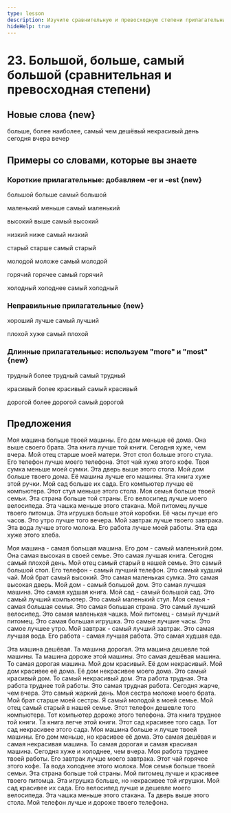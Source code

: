 ```yaml
---
type: lesson
description: Изучите сравнительную и превосходную степени прилагательных для сравнения людей, мест и предметов. Освойте правила образования сравнений в английском языке.
hideHelp: true
---
```


# 23. Большой, больше, самый большой (сравнительная и превосходная степени)

## Новые слова {new}

больше, более
наиболее, самый
чем
дешёвый
некрасивый
день
сегодня
вчера
вечер

## Примеры со словами, которые вы знаете

### Короткие прилагательные: добавляем -er и -est {new}

большой
больше
самый большой

маленький
меньше
самый маленький

высокий
выше
самый высокий

низкий
ниже
самый низкий

старый
старше
самый старый

молодой
моложе
самый молодой

горячий
горячее
самый горячий

холодный
холоднее
самый холодный

### Неправильные прилагательные {new}

хороший
лучше
самый лучший

плохой
хуже
самый плохой

### Длинные прилагательные: используем "more" и "most" {new}

трудный
более трудный
самый трудный

красивый
более красивый
самый красивый

дорогой
более дорогой
самый дорогой

## Предложения

Моя машина больше твоей машины.
Его дом меньше её дома.
Она выше своего брата.
Эта книга лучше той книги.
Сегодня хуже, чем вчера.
Мой отец старше моей матери.
Этот стол больше этого стула.
Его телефон лучше моего телефона.
Этот чай хуже этого кофе.
Твоя сумка меньше моей сумки.
Эта дверь выше этого стола.
Мой дом больше твоего дома.
Её машина лучше его машины.
Эта книга хуже этой ручки.
Мой сад больше их сада.
Его компьютер лучше её компьютера.
Этот стул меньше этого стола.
Моя семья больше твоей семьи.
Эта страна больше той страны.
Его велосипед лучше моего велосипеда.
Эта чашка меньше этого стакана.
Мой питомец лучше твоего питомца.
Эта игрушка больше этой коробки.
Её часы лучше его часов.
Это утро лучше того вечера.
Мой завтрак лучше твоего завтрака.
Эта вода лучше этого молока.
Его работа лучше моей работы.
Эта еда хуже этого хлеба.

Моя машина - самая большая машина.
Его дом - самый маленький дом.
Она самая высокая в своей семье.
Это самая лучшая книга.
Сегодня самый плохой день.
Мой отец самый старый в нашей семье.
Это самый большой стол.
Его телефон - самый лучший телефон.
Это самый худший чай.
Мой брат самый высокий.
Это самая маленькая сумка.
Это самая высокая дверь.
Мой дом - самый большой дом.
Это самая лучшая машина.
Это самая худшая книга.
Мой сад - самый большой сад.
Это самый лучший компьютер.
Это самый маленький стул.
Моя семья - самая большая семья.
Это самая большая страна.
Это самый лучший велосипед.
Это самая маленькая чашка.
Мой питомец - самый лучший питомец.
Это самая большая игрушка.
Это самые лучшие часы.
Это самое лучшее утро.
Мой завтрак - самый лучший завтрак.
Это самая лучшая вода.
Его работа - самая лучшая работа.
Это самая худшая еда.

Эта машина дешёвая.
Та машина дорогая.
Эта машина дешевле той машины.
Та машина дороже этой машины.
Это самая дешёвая машина.
То самая дорогая машина.
Мой дом красивый.
Её дом некрасивый.
Мой дом красивее её дома.
Её дом некрасивее моего дома.
Это самый красивый дом.
То самый некрасивый дом.
Эта работа трудная.
Эта работа труднее той работы.
Это самая трудная работа.
Сегодня жарче, чем вчера.
Это самый жаркий день.
Моя сестра моложе моего брата.
Мой брат старше моей сестры.
Я самый молодой в моей семье.
Мой отец самый старый в нашей семье.
Этот телефон дешевле того компьютера.
Тот компьютер дороже этого телефона.
Эта книга труднее той книги.
Та книга легче этой книги.
Этот сад красивее того сада.
Тот сад некрасивее этого сада.
Моя машина больше и лучше твоей машины.
Его дом меньше, но красивее её дома.
Это самая дешёвая и самая некрасивая машина.
То самая дорогая и самая красивая машина.
Сегодня хуже и холоднее, чем вчера.
Моя работа труднее твоей работы.
Его завтрак лучше моего завтрака.
Этот чай горячее этого кофе.
Та вода холоднее этого молока.
Моя семья больше твоей семьи.
Эта страна больше той страны.
Мой питомец лучше и красивее твоего питомца.
Эта игрушка больше, но некрасивее той игрушки.
Мой сад красивее их сада.
Его велосипед лучше и дешевле моего велосипеда.
Эта чашка меньше этого стакана.
Та дверь выше этого стола.
Мой телефон лучше и дороже твоего телефона.
